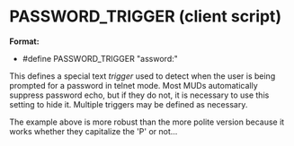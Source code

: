 # PASSWORD_TRIGGER (client script)
**Format:**
*   #define PASSWORD_TRIGGER \"assword:\"


This defines a special text *trigger* used to detect when the
user is being prompted for a password in telnet mode. Most MUDs
automatically suppress password echo, but if they do not, it is
necessary to use this setting to hide it. Multiple triggers may be
defined as necessary. 

The example above is more robust than the
more polite version because it works whether they capitalize the \'P\'
or not\...